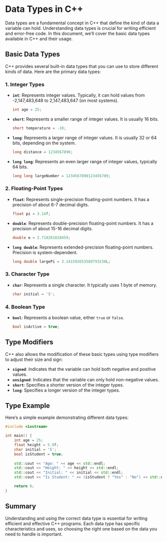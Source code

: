 # Data Types in C++

Data types are a fundamental concept in C++ that define the kind of data a variable can hold. Understanding data types is crucial for writing efficient and error-free code. In this document, we’ll cover the basic data types available in C++ and their usage.

## Basic Data Types

C++ provides several built-in data types that you can use to store different kinds of data. Here are the primary data types:

### 1. Integer Types

- **`int`**: Represents integer values. Typically, it can hold values from -2,147,483,648 to 2,147,483,647 (on most systems).

  ```cpp
  int age = 25;
  ```

- **`short`**: Represents a smaller range of integer values. It is usually 16 bits.

  ```cpp
  short temperature = -10;
  ```

- **`long`**: Represents a larger range of integer values. It is usually 32 or 64 bits, depending on the system.

  ```cpp
  long distance = 1234567890;
  ```

- **`long long`**: Represents an even larger range of integer values, typically 64 bits.

  ```cpp
  long long largeNumber = 1234567890123456789;
  ```

### 2. Floating-Point Types

- **`float`**: Represents single-precision floating-point numbers. It has a precision of about 6-7 decimal digits.

  ```cpp
  float pi = 3.14f;
  ```

- **`double`**: Represents double-precision floating-point numbers. It has a precision of about 15-16 decimal digits.

  ```cpp
  double e = 2.718281828459;
  ```

- **`long double`**: Represents extended-precision floating-point numbers. Precision is system-dependent.

  ```cpp
  long double largePi = 3.141592653589793238L;
  ```

### 3. Character Type

- **`char`**: Represents a single character. It typically uses 1 byte of memory.

  ```cpp
  char initial = 'S';
  ```

### 4. Boolean Type

- **`bool`**: Represents a boolean value, either `true` or `false`.

  ```cpp
  bool isActive = true;
  ```

## Type Modifiers

C++ also allows the modification of these basic types using type modifiers to adjust their size and sign:

- **`signed`**: Indicates that the variable can hold both negative and positive values.
- **`unsigned`**: Indicates that the variable can only hold non-negative values.
- **`short`**: Specifies a shorter version of the integer types.
- **`long`**: Specifies a longer version of the integer types.

## Type Example

Here’s a simple example demonstrating different data types:

```cpp
#include <iostream>

int main() {
    int age = 25;
    float height = 5.9f;
    char initial = 'S';
    bool isStudent = true;
    
    std::cout << "Age: " << age << std::endl;
    std::cout << "Height: " << height << std::endl;
    std::cout << "Initial: " << initial << std::endl;
    std::cout << "Is Student: " << (isStudent ? "Yes" : "No") << std::endl;

    return 0;
}
```

## Summary

Understanding and using the correct data type is essential for writing efficient and effective C++ programs. Each data type has specific characteristics and uses, so choosing the right one based on the data you need to handle is important.
